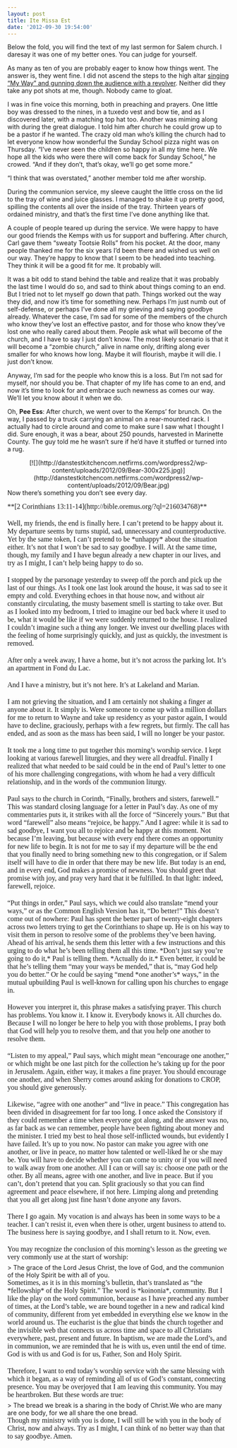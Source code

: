 ```yaml
---
layout: post
title: Ite Missa Est
date: '2012-09-30 19:54:00'
---
```



Below the fold, you will find the text of my last sermon for Salem church. I daresay it was one of my better ones. You can judge for yourself.

As many as ten of you are probably eager to know how things went. The answer is, they went fine. I did not ascend the steps to the high altar [singing “My Way” and gunning down the audience with a revolver](http://www.youtube.com/watch?v=rDyb_alTkMQ). Neither did they take any pot shots at me, though. Nobody came to gloat.

I was in fine voice this morning, both in preaching and prayers. One little boy was dressed to the nines, in a tuxedo vest and bow tie, and as I discovered later, with a matching top hat too. Another was miming along with during the great dialogue. I told him after church he could grow up to be a pastor if he wanted. The crazy old man who’s killing the church had to let everyone know how wonderful the Sunday School pizza night was on Thursday. “I’ve never seen the children so happy in all my time here. We hope all the kids who were there will come back for Sunday School,” he crowed. “And if they don’t, that’s okay, we’ll go get some more.”

“I think that was overstated,” another member told me after worship.

During the communion service, my sleeve caught the little cross on the lid to the tray of wine and juice glasses. I managed to shake it up pretty good, spilling the contents all over the inside of the tray. Thirteen years of ordained ministry, and that’s the first time I’ve done anything like that.

A couple of people teared up during the service. We were happy to have our good friends the Kemps with us for support and buffering. After church, Carl gave them “sweaty Tootsie Rolls” from his pocket. At the door, many people thanked me for the six years I’d been there and wished us well on our way. They’re happy to know that I seem to be headed into teaching. They think it will be a good fit for me. It probably will.

It was a bit odd to stand behind the table and realize that it was probably the last time I would do so, and sad to think about things coming to an end. But I tried not to let myself go down that path. Things worked out the way they did, and now it’s time for something new. Perhaps I’m just numb out of self-defense, or perhaps I’ve done all my grieving and saying goodbye already. Whatever the case, I’m sad for some of the members of the church who know they’ve lost an effective pastor, and for those who know they’ve lost one who really cared about them. People ask what will become of the church, and I have to say I just don’t know. The most likely scenario is that it will become a “zombie church,” alive in name only, drifting along ever smaller for who knows how long. Maybe it will flourish, maybe it will die. I just don’t know.

Anyway, I’m sad for the people who know this is a loss. But I’m not sad for myself, nor should you be. That chapter of my life has come to an end, and now it’s time to look for and embrace such newness as comes our way. We’ll let you know about it when we do.

Oh, **Pee Ess**: After church, we went over to the Kemps’ for brunch. On the way, I passed by a truck carrying an animal on a rear-mounted rack. I actually had to circle around and come to make sure I saw what I thought I did. Sure enough, it was a bear, about 250 pounds, harvested in Marinette County. The guy told me he wasn’t sure if he’d have it stuffed or turned into a rug.

<div style="clear: both; text-align: center;">[![](http://danstestkitchencom.netfirms.com/wordpress2/wp-content/uploads/2012/09/Bear-300x225.jpg)](http://danstestkitchencom.netfirms.com/wordpress2/wp-content/uploads/2012/09/Bear.jpg)</div>Now there’s something you don’t see every day.

[]()

<div style="font: 16.0px Palatino; margin: 0.0px 0.0px 0.0px 0.0px;"><span style="letter-spacing: 0.0px;">**[2 Corinthians 13:11-14](http://bible.oremus.org/?ql=216034768)**</span></div><div style="font: 16.0px Palatino; margin: 0.0px 0.0px 0.0px 0.0px; min-height: 20.0px;"><span style="letter-spacing: 0.0px;"></span></div><div style="font: 16.0px Palatino; margin: 0.0px 0.0px 0.0px 0.0px;"><span style="letter-spacing: 0.0px;">Well, my friends, the end is finally here. I can’t pretend to be happy about it. My departure seems by turns stupid, sad, unnecessary and counterproductive. Yet by the same token, I can’t pretend to be *unhappy* about the situation either. It’s not that I won’t be sad to say goodbye. I will. At the same time, though, my family and I have begun already a new chapter in our lives, and try as I might, I can’t help being happy to do so.</span></div><div style="font: 16.0px Palatino; margin: 0.0px 0.0px 0.0px 0.0px; min-height: 20.0px;"><span style="letter-spacing: 0.0px;"></span></div><div style="font: 16.0px Palatino; margin: 0.0px 0.0px 0.0px 0.0px;"><span style="letter-spacing: 0.0px;">I stopped by the parsonage yesterday to sweep off the porch and pick up the last of our things. As I took one last look around the house, it was sad to see it empty and cold. Everything echoes in that house now, and without air constantly circulating, the musty basement smell is starting to take over. But as I looked into my bedroom, I tried to imagine our bed back where it used to be, what it would be like if we were suddenly returned to the house. I realized I couldn’t imagine such a thing any longer. We invest our dwelling places with the feeling of home surprisingly quickly, and just as quickly, the investment is removed.</span></div><div style="font: 16.0px Palatino; margin: 0.0px 0.0px 0.0px 0.0px; min-height: 20.0px;"><span style="letter-spacing: 0.0px;"></span></div><div style="font: 16.0px Palatino; margin: 0.0px 0.0px 0.0px 0.0px;"><span style="letter-spacing: 0.0px;">After only a week away, I have a home, but it’s not across the parking lot. It’s an apartment in Fond du Lac.</span></div><div style="font: 16.0px Palatino; margin: 0.0px 0.0px 0.0px 0.0px; min-height: 20.0px;"><span style="letter-spacing: 0.0px;"></span></div><div style="font: 16.0px Palatino; margin: 0.0px 0.0px 0.0px 0.0px;"><span style="letter-spacing: 0.0px;">And I have a ministry, but it’s not here. It’s at Lakeland and Marian.</span></div><div style="font: 16.0px Palatino; margin: 0.0px 0.0px 0.0px 0.0px; min-height: 20.0px;"><span style="letter-spacing: 0.0px;"></span></div><div style="font: 16.0px Palatino; margin: 0.0px 0.0px 0.0px 0.0px;"><span style="letter-spacing: 0.0px;">I am not grieving the situation, and I am certainly not shaking a finger at anyone about it. It simply is. Were someone to come up with a million dollars for me to return to Wayne and take up residency as your pastor again, I would have to decline, graciously, perhaps with a few regrets, but firmly. The call has ended, and as soon as the mass has been said, I will no longer be your pastor.</span></div><div style="font: 16.0px Palatino; margin: 0.0px 0.0px 0.0px 0.0px; min-height: 20.0px;"><span style="letter-spacing: 0.0px;"></span></div><div style="font: 16.0px Palatino; margin: 0.0px 0.0px 0.0px 0.0px;"><span style="letter-spacing: 0.0px;">It took me a long time to put together this morning’s worship service. I kept looking at various farewell liturgies, and they were all dreadful. Finally I realized that what needed to be said could be in the end of Paul’s letter to one of his more challenging congregations, with whom he had a very difficult relationship, and in the words of the communion liturgy.</span></div><div style="font: 16.0px Palatino; margin: 0.0px 0.0px 0.0px 0.0px; min-height: 20.0px;"><span style="letter-spacing: 0.0px;"></span></div><div style="font: 16.0px Palatino; margin: 0.0px 0.0px 0.0px 0.0px;"><span style="letter-spacing: 0.0px;">Paul says to the church in Corinth, “Finally, brothers and sisters, farewell.” This was standard closing language for a letter in Paul’s day. As one of my commentaries puts it, it strikes with all the force of “Sincerely yours.” But that word “farewell” also means “rejoice, be happy.” And I agree: while it is sad to sad goodbye, I want you all to rejoice and be happy at this moment. Not because I’m leaving, but because with every end there comes an opportunity for new life to begin. It is not for me to say if my departure will be the end that you finally need to bring something new to this congregation, or if Salem itself will have to die in order that there may be new life. But today is an end, and in every end, God makes a promise of newness. You should greet that promise with joy, and pray very hard that it be fulfilled. In that light: indeed, farewell, rejoice.</span></div><div style="font: 16.0px Palatino; margin: 0.0px 0.0px 0.0px 0.0px; min-height: 20.0px;"><span style="letter-spacing: 0.0px;"></span></div><div style="font: 16.0px Palatino; margin: 0.0px 0.0px 0.0px 0.0px;"><span style="letter-spacing: 0.0px;">“Put things in order,” Paul says, which we could also translate “mend your ways,” or as the Common English Version has it, “Do better!” This doesn’t come out of nowhere: Paul has spent the better part of twenty-eight chapters across two letters trying to get the Corinthians to shape up. He is on his way to visit them in person to resolve some of the problems they’ve been having. Ahead of his arrival, he sends them this letter with a few instructions and this urging to do what he’s been telling them all this time. *Don’t just say you’re going to do it,* Paul is telling them. *Actually do it.* Even better, it could be that he’s telling them “may your ways be mended,” that is, “may God help you do better.” Or he could be saying “mend *one another’s* ways,” in the mutual upbuilding Paul is well-known for calling upon his churches to engage in.</span></div><div style="font: 16.0px Palatino; margin: 0.0px 0.0px 0.0px 0.0px; min-height: 20.0px;"><span style="letter-spacing: 0.0px;"></span></div><div style="font: 16.0px Palatino; margin: 0.0px 0.0px 0.0px 0.0px;"><span style="letter-spacing: 0.0px;">However you interpret it, this phrase makes a satisfying prayer. This church has problems. You know it. I know it. Everybody knows it. All churches do. Because I will no longer be here to help you with those problems, I pray both that God will help you to resolve them, and that you help one another to resolve them.</span></div><div style="font: 16.0px Palatino; margin: 0.0px 0.0px 0.0px 0.0px; min-height: 20.0px;"><span style="letter-spacing: 0.0px;"></span></div><div style="font: 16.0px Palatino; margin: 0.0px 0.0px 0.0px 0.0px;"><span style="letter-spacing: 0.0px;">“Listen to my appeal,” Paul says, which might mean “encourage one another,” or which might be one last pitch for the collection he’s taking up for the poor in Jerusalem. Again, either way, it makes a fine prayer. You should encourage one another, and when Sherry comes around asking for donations to CROP, you should give generously.</span></div><div style="font: 16.0px Palatino; margin: 0.0px 0.0px 0.0px 0.0px; min-height: 20.0px;"><span style="letter-spacing: 0.0px;"></span></div><div style="font: 16.0px Palatino; margin: 0.0px 0.0px 0.0px 0.0px;"><span style="letter-spacing: 0.0px;">Likewise, “agree with one another” and “live in peace.” This congregation has been divided in disagreement for far too long. I once asked the Consistory if they could remember a time when everyone got along, and the answer was no, as far back as we can remember, people have been fighting about money and the minister. I tried my best to heal those self-inflicted wounds, but evidently I have failed. It’s up to you now. No pastor can make you agree with one another, or live in peace, no matter how talented or well-liked he or she may be. You will have to decide whether you can come to unity or if you will need to walk away from one another. All I can or will say is: choose one path or the other. By all means, agree with one another, and live in peace. But if you can’t, don’t pretend that you can. Split graciously so that you can find agreement and peace elsewhere, if not here. Limping along and pretending that you all get along just fine hasn’t done anyone any favors.</span></div><div style="font: 16.0px Palatino; margin: 0.0px 0.0px 0.0px 0.0px; min-height: 20.0px;"><span style="letter-spacing: 0.0px;"></span></div><div style="font: 16.0px Palatino; margin: 0.0px 0.0px 0.0px 0.0px;"><span style="letter-spacing: 0.0px;">There I go again. My vocation is and always has been in some ways to be a teacher. I can’t resist it, even when there is other, urgent business to attend to. The business here is saying goodbye, and I shall return to it. Now, even.</span></div><div style="font: 16.0px Palatino; margin: 0.0px 0.0px 0.0px 0.0px; min-height: 20.0px;"><span style="letter-spacing: 0.0px;"></span></div><div style="font: 16.0px Palatino; margin: 0.0px 0.0px 6.0px 0.0px;"><span style="letter-spacing: 0.0px;">You may recognize the conclusion of this morning’s lesson as the greeting we very commonly use at the start of worship:</span></div>> <span style="letter-spacing: 0.0px;">The grace of the Lord Jesus Christ, the love of God, and the communion of the Holy Spirit be with all of you.</span>

<div style="font: 16.0px Palatino; margin: 0.0px 0.0px 0.0px 0.0px;"><span style="letter-spacing: 0.0px;">Sometimes, as it is in this morning’s bulletin, that’s translated as “the *fellowship* of the Holy Spirit.” The word is *koinonia*, community. But I like the play on the word communion, because as I have preached any number of times, at the Lord’s table, we are bound together in a new and radical kind of community, different from yet embedded in everything else we know in the world around us. The eucharist is the glue that binds the church together and the invisible web that connects us across time and space to all Christians everywhere, past, present and future. In baptism, we are made the Lord’s, and in communion, we are reminded that he is with us, even until the end of time. God is with us and God is for us, Father, Son and Holy Spirit.</span></div><div style="font: 16.0px Palatino; margin: 0.0px 0.0px 0.0px 0.0px; min-height: 20.0px;"><span style="letter-spacing: 0.0px;"></span></div><div style="font: 16.0px Palatino; margin: 0.0px 0.0px 6.0px 0.0px;"><span style="letter-spacing: 0.0px;">Therefore, I want to end today’s worship service with the same blessing with which it began, as a way of reminding all of us of God’s constant, connecting presence. You may be overjoyed that I am leaving this community. You may be heartbroken. But these words are true:</span></div>> <span style="letter-spacing: 0.0px;">The bread we break is a sharing in the body of Christ.</span><span style="letter-spacing: 0.0px;">We who are many are one body, for we all share the one bread.</span>

<div style="font: 16.0px Palatino; margin: 0.0px 0.0px 0.0px 0.0px;"><span style="letter-spacing: 0.0px;">Though my ministry with you is done, I will still be with you in the body of Christ, now and always. Try as I might, I can think of no better way than that to say goodbye. Amen.</span></div>

